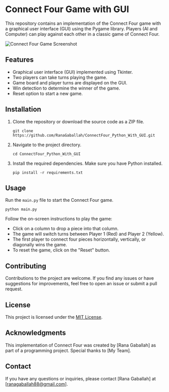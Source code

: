# Connect Four Game with GUI

This repository contains an implementation of the Connect Four game with a graphical user interface (GUI) using the Pygame library. Players (AI and Computer) can play against each other in a classic game of Connect Four.

![Connect Four Game Screenshot](screenshot.png)

## Features

- Graphical user interface (GUI) implemented using Tkinter.
- Two players can take turns playing the game.
- Game board and player turns are displayed on the GUI.
- Win detection to determine the winner of the game.
- Reset option to start a new game.

## Installation

1. Clone the repository or download the source code as a ZIP file.
   ```
   git clone https://github.com/RanaGaballah/ConnectFour_Python_With_GUI.git
   ```

2. Navigate to the project directory.
   ```
   cd ConnectFour_Python_With_GUI
   ```

3. Install the required dependencies. Make sure you have Python installed.
   ```
   pip install -r requirements.txt
   ```

## Usage

Run the `main.py` file to start the Connect Four game.
   ```
   python main.py
   ```

Follow the on-screen instructions to play the game:
- Click on a column to drop a piece into that column.
- The game will switch turns between Player 1 (Red) and Player 2 (Yellow).
- The first player to connect four pieces horizontally, vertically, or diagonally wins the game.
- To reset the game, click on the "Reset" button.

## Contributing

Contributions to the project are welcome. If you find any issues or have suggestions for improvements, feel free to open an issue or submit a pull request.

## License

This project is licensed under the [MIT License](LICENSE).

## Acknowledgments

This implementation of Connect Four was created by [Rana Gaballah] as part of a programming project. Special thanks to [My Team].

## Contact

If you have any questions or inquiries, please contact [Rana Gaballah] at [ranagaballah88@gmail.com].
